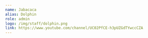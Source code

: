 ```yaml
---
name: Jabacaca
alias: Dolphin
role: admin
logo: /img/staff/dolphin.png
link: https://www.youtube.com/channel/UC02PfCE-h3pUZGdTYwccCZA
---
```

